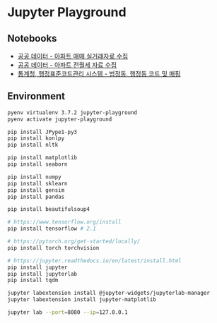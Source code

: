 # Jupyter Playground

## Notebooks

- [공공 데이터 - 아파트 매매 실거래자료 수집](https://github.com/1ambda/jupyter-playground/blob/master/exploration-pubilc-data-gov/crawl-apt-trade.ipynb)
- [공공 데이터 - 아파트 전월세 자료 수집](https://github.com/1ambda/jupyter-playground/blob/master/exploration-pubilc-data-gov/crawl-apt-rent.ipynb)
- [통계청, 행정표준코드관리 시스템 - 법정동, 행정동 코드 및 매핑](https://github.com/1ambda/jupyter-playground/blob/master/exploration-pubilc-data-gov/district-code-crawl.ipynb)


## Environment

```bash
pyenv virtualenv 3.7.2 jupyter-playground
pyenv activate jupyter-playground

pip install JPype1-py3
pip install konlpy
pip install nltk

pip install matplotlib
pip install seaborn

pip install numpy
pip install sklearn
pip install gensim
pip install pandas

pip install beautifulsoup4

# https://www.tensorflow.org/install
pip install tensorflow # 2.1

# https://pytorch.org/get-started/locally/
pip install torch torchvision

# https://jupyter.readthedocs.io/en/latest/install.html
pip install jupyter
pip install jupyterlab
pip install tqdm

jupyter labextension install @jupyter-widgets/jupyterlab-manager
jupyter labextension install jupyter-matplotlib

jupyter lab --port=8080 --ip=127.0.0.1
```
